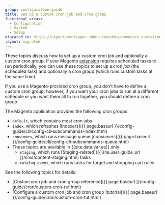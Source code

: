 ```yaml
---
group: configuration-guide
title: Set up a custom cron job and cron group
functional_areas:
  - Configuration
  - System
  - Setup
migrated_to: https://experienceleague.adobe.com/docs/commerce-operations/configuration-guide/cron/custom-cron.html
layout: migrated
---
```


These topics discuss how to set up a custom cron job and optionally a custom cron group. If your Magento [extension](https://glossary.magento.com/extension) requires scheduled tasks to run periodically, you can use these topics to set up a cron *job* (the scheduled task) and optionally a cron *group* (which runs custom tasks at the same time).

If you use a Magento-provided cron group, you don't have to define a custom cron group; however, if you want your cron jobs to run at a different schedule or you want them all to run together, you should define a cron group

The Magento application provides the following cron groups:

*  `default`, which contains most cron jobs
*  `index`, which refreshes [indexers]({{ page.baseurl }}/config-guide/cli/config-cli-subcommands-index.html)
*  `consumers`, which runs message queue [consumers]({{ page.baseurl }}/config-guide/cli/config-cli-subcommands-queue.html)
*  These topics are available in {{site.data.var.ee}} only
   *  `staging`, which runs [Staging-related]({{ site.user_guide_url }}/cms/content-staging.html) tasks
   *  `catalog_event`, which runs tasks for target and shopping cart rules

See the following topics for details:

*  [Custom cron job and cron group reference]({{ page.baseurl }}/config-guide/cron/custom-cron-ref.html)
*  [Configure a custom cron job and cron group (tutorial)]({{ page.baseurl }}/config-guide/cron/custom-cron-tut.html)
